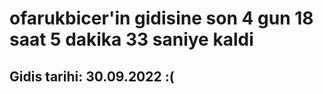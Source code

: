 # ofarukbicer'in gidisine son 4 gun 18 saat 5 dakika 33 saniye kaldi

## Gidis tarihi: 30.09.2022 :(